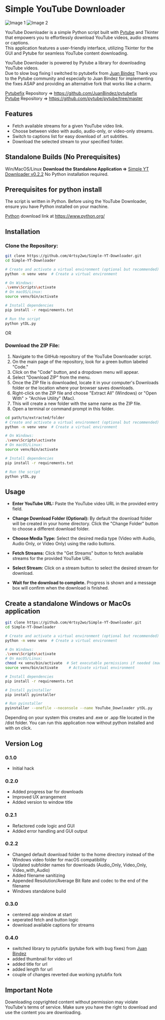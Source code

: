 # Simple YouTube Downloader

![Image 1](githubIMG/SS0.png)
![Image 2](githubIMG/SS1.png)

YouTube Downloader is a simple Python script built with [Pytube](https://github.com/pytube/pytube/tree/master) and Tkinter that empowers you to effortlessly download YouTube videos, audio streams or captions.  
This application features a user-friendly interface, utilizing Tkinter for the GUI and Pytube for seamless YouTube content downloading.

YouTube Downloader is powered by Pytube a library for downloading YouTube videos.  
Due to slow bug fixing I switched to pytubefix from [Juan Bindez](https://github.com/JuanBindez)
Thank you to the Pytube community and especially to Juan Bindez for implementing the fixes ASAP and providing an alternative fork that works like a charm.

[Pytubefix](https://github.com/JuanBindez/pytubefix) Repository => https://github.com/JuanBindez/pytubefix  
[Pytube](https://github.com/pytube/pytube/tree/master) Repository => https://github.com/pytube/pytube/tree/master

## Features

- Fetch available streams for a given YouTube video link.
- Choose between video with audio, audio-only, or video-only streams.
- Switch to captions list for easy download of .srt subtitles.
- Download the selected stream to your specified folder.

## Standalone Builds (No Prerequisites)

Win/MacOS/Linux
**Download the Standalone Application =>** [Simple YT Downloader v0.2.2](https://github.com/4rtsy2wo/Simple-YT-Downloader/releases/tag/v0.2.2)
No Python installation required.

## Prerequisites for python install

The script is written in Python. Before using the YouTube Downloader, ensure you have Python installed on your machine.

[Python](https://www.python.org/) download link at https://www.python.org/

## Installation

### Clone the Repository:

```bash
git clone https://github.com/4rtsy2wo/Simple-YT-Downloader.git
cd Simple-YT-Downloader

# Create and activate a virtual environment (optional but recommended)
python -m venv venv  # Create a virtual environment

# On Windows:
.\venv\Scripts\activate
# On macOS/Linux:
source venv/bin/activate

# Install dependencies
pip install -r requirements.txt

# Run the script
python ytDL.py
```

OR

### Download the ZIP File:

1. Navigate to the GitHub repository of the YouTube Downloader script.
2. On the main page of the repository, look for a green button labeled "Code."
3. Click on the "Code" button, and a dropdown menu will appear.
4. Select "Download ZIP" from the menu.
5. Once the ZIP file is downloaded, locate it in your computer's Downloads folder or the location where your browser saves downloads.
6. Right-click on the ZIP file and choose "Extract All" (Windows) or "Open With" > "Archive Utility" (Mac).
7. This will create a new folder with the same name as the ZIP file.
8. Open a terminal or command prompt in this folder.

```bash
cd path/to/extracted/folder
# Create and activate a virtual environment (optional but recommended)
python -m venv venv  # Create a virtual environment

# On Windows:
.\venv\Scripts\activate
# On macOS/Linux:
source venv/bin/activate

# Install dependencies
pip install -r requirements.txt

# Run the script
python ytDL.py
```

## Usage

- **Enter YouTube URL:**
  Paste the YouTube video URL in the provided entry field.

- **Change Download Folder (Optional):**
  By default the download folder will be created in your home directory.
  Click the "Change Folder" button to choose a different download folder.

- **Choose Media Type:**
  Select the desired media type (Video with Audio, Audio Only, or Video Only) using the radio buttons.

- **Fetch Streams:**
  Click the "Get Streams" button to fetch available streams for the provided YouTube URL.

- **Select Stream:**
  Click on a stream button to select the desired stream for download.

- **Wait for the download to complete.**
  Progress is shown and a message box will confirm when the download is finished.

## Create a standalone Windows or MacOs application

```bash
git clone https://github.com/4rtsy2wo/Simple-YT-Downloader.git
cd Simple-YT-Downloader

# Create and activate a virtual environment (optional but recommended)
python -m venv venv  # Create a virtual environment

# On Windows:
.\venv\Scripts\activate
# On macOS/Linux:
chmod +x venv/bin/activate  # Set executable permissions if needed (macOS/Linux)
source venv/bin/activate     # Activate virtual environment

# Install dependencies
pip install -r requirements.txt

# Install pyinstaller
pip install pyinstaller

# Run pyinstaller
pyinstaller --onefile --noconsole --name YouTube_Downloader ytDL.py

```

Depending on your system this creates and .exe or .app file located in the /dist folder.
You can run this application now without python installed and with on click.

## Version Log

### 0.1.0

- Initial hack

### 0.2.0

- Added progress bar for downloads
- Improved UX arrangement
- Added version to window title

### 0.2.1

- Refactored code logic and GUI
- Added error handling and GUI output

### 0.2.2

- Changed default download folder to the home directory instead of the Windows video folder for macOS compatibility
- Updated subfolder names for downloads (Audio_Only, Video_Only, Video_with_Audio)
- Added filename sanitizing
- Appended Resolution/Average Bit Rate and codec to the end of the filename
- Windows standalone build

### 0.3.0

- centered app window at start
- seperated fetch and button logic
- download available captions for streams

### 0.4.0

- switched library to pytubfix (pytube fork with bug fixes) from [Juan Bindez](https://github.com/JuanBindez)
- added thumbnail for video url
- added title for url
- added length for url
- couple of changes reverted due working pytubfix fork

## Important Note

Downloading copyrighted content without permission may violate YouTube's terms of service. Make sure you have the right to download and use the content you are downloading.
